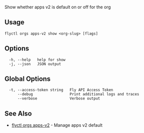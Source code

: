 Show whether apps v2 is default on or off for the org

## Usage
~~~
flyctl orgs apps-v2 show <org-slug> [flags]
~~~

## Options

~~~
  -h, --help   help for show
  -j, --json   JSON output
~~~

## Global Options

~~~
  -t, --access-token string   Fly API Access Token
      --debug                 Print additional logs and traces
      --verbose               Verbose output
~~~

## See Also

* [flyctl orgs apps-v2](/docs/flyctl/orgs-apps-v2/)	 - Manage apps v2 default

